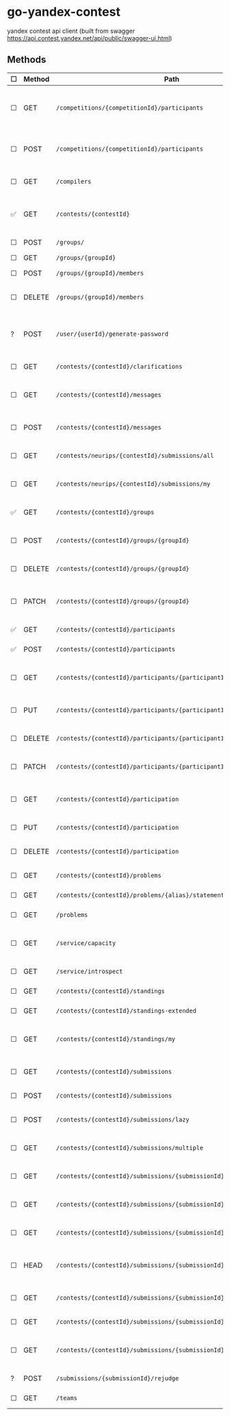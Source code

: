 # go-yandex-contest
yandex contest api client (built from swagger https://api.contest.yandex.net/api/public/swagger-ui.html)



## Methods
| &#9744; | Method | Path  | Description |
|-----|--------|-------|-------------|
| &#9744; | GET | `/competitions/{competitionId}/participants` | Get registered participants of competition |
| &#9744; | POST | `/competitions/{competitionId}/participants` | Register participants into competition |
| &#9744; | GET | `/compilers` | Get compilers list |
| :white_check_mark: | GET | `/contests/{contestId}` | Get information about contest |
| &#9744; | POST | `/groups/` | Create a new group |
| &#9744; | GET | `/groups/{groupId}` | View group |
| &#9744; | POST | `/groups/{groupId}/members` | Add group member |
| &#9744; | DELETE | `/groups/{groupId}/members` | Remove group member |
| ? | POST | `/user/{userId}/generate-password` | Generate new password for internal user |
| &#9744; | GET | `/contests/{contestId}/clarifications` | Get jury clarifications |
| &#9744; | GET | `/contests/{contestId}/messages` | Get your questions and jury answers |
| &#9744; | POST | `/contests/{contestId}/messages` | Send question to jury |
| &#9744; | GET | `/contests/neurips/{contestId}/submissions/all` | Get all submissions for contest |
| &#9744; | GET | `/contests/neurips/{contestId}/submissions/my` | Get your submissions for contest |
| :white_check_mark: | GET | `/contests/{contestId}/groups` | List groups registered for contest |
| &#9744; | POST | `/contests/{contestId}/groups/{groupId}` | Register group for contest |
| &#9744; | DELETE | `/contests/{contestId}/groups/{groupId}` | Delete group for contest |
| &#9744; | PATCH | `/contests/{contestId}/groups/{groupId}` | Change group registration info |
| :white_check_mark: | GET | `/contests/{contestId}/participants` | Get contest participants |
| :white_check_mark: | POST | `/contests/{contestId}/participants` | Register for contest |
| &#9744; | GET | `/contests/{contestId}/participants/{participantId}` | Get information about participant |
| &#9744; | PUT | `/contests/{contestId}/participants/{participantId}` | Start the contest for participant |
| &#9744; | DELETE | `/contests/{contestId}/participants/{participantId}` | Unregister participant from contest |
| &#9744; | PATCH | `/contests/{contestId}/participants/{participantId}` | Update participant in contest |
| &#9744; | GET | `/contests/{contestId}/participation` | Get informantion about your participation |
| &#9744; | PUT | `/contests/{contestId}/participation` | Start the contest |
| &#9744; | DELETE | `/contests/{contestId}/participation` | Unregister yourself from contest |
| &#9744; | GET | `/contests/{contestId}/problems` | Get contest problems |
| &#9744; | GET | `/contests/{contestId}/problems/{alias}/statement` | Get problem statement |
| &#9744; | GET | `/problems` | Get problem file |
| &#9744; | GET | `/service/capacity` | Get submissoins queue capacity |
| &#9744; | GET | `/service/introspect` | Get avaible scopes |
| &#9744; | GET | `/contests/{contestId}/standings` | Get contest standings |
| &#9744; | GET | `/contests/{contestId}/standings-extended` | Get contest standings |
| &#9744; | GET | `/contests/{contestId}/standings/my` | Get your position in contest standings |
| &#9744; | GET | `/contests/{contestId}/submissions` | Get submissions for contest |
| &#9744; | POST | `/contests/{contestId}/submissions` | Send submission |
| &#9744; | POST | `/contests/{contestId}/submissions/lazy` | Send submission from URL |
| &#9744; | GET | `/contests/{contestId}/submissions/multiple` | Get report for multiple submissions |
| &#9744; | GET | `/contests/{contestId}/submissions/{submissionId}` | Get brief report for submission |
| &#9744; | GET | `/contests/{contestId}/submissions/{submissionId}/full` | Get full report for submission |
| &#9744; | GET | `/contests/{contestId}/submissions/{submissionId}/source` | Get submission source code |
| &#9744; | HEAD | `/contests/{contestId}/submissions/{submissionId}/source` | Get metadata of submission source code|
| &#9744; | GET | `/contests/{contestId}/submissions/{submissionId}/{testName}/answer` | Get full answer file for test |
| &#9744; | GET | `/contests/{contestId}/submissions/{submissionId}/{testName}/input` | Get full input file for test |
| &#9744; | GET | `/contests/{contestId}/submissions/{submissionId}/{testName}/output` | Get participant output for test |
| ? | POST | `/submissions/{submissionId}/rejudge` | Rejudge submission | 
| &#9744; | GET | `/teams` | Get user teams |

